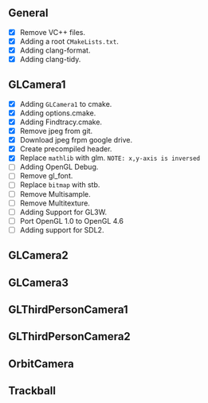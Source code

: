 General
-------
- [x] Remove VC++ files.
- [x] Adding a root `CMakeLists.txt`.
- [x] Adding clang-format.
- [x] Adding clang-tidy.

GLCamera1
---------
- [x] Adding `GLCamera1` to cmake.
- [x] Adding options.cmake.
- [x] Adding Findtracy.cmake.
- [x] Remove jpeg from git.
- [x] Download jpeg frpm google drive.
- [x] Create precompiled header.
- [x] Replace `mathlib` with glm. `NOTE: x,y-axis is inversed`
- [ ] Adding OpenGL Debug.
- [ ] Remove gl_font.
- [ ] Replace `bitmap` with stb.
- [ ] Remove Multisample.
- [ ] Remove Multitexture.
- [ ] Adding Support for GL3W.
- [ ] Port OpenGL 1.0 to OpenGL 4.6
- [ ] Adding support for SDL2.

GLCamera2
---------

GLCamera3
---------

GLThirdPersonCamera1
--------------------

GLThirdPersonCamera2
--------------------

OrbitCamera
-----------

Trackball
---------
